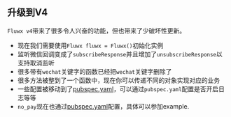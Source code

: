 ## 升级到V4

`Fluwx v4`带来了很多令人兴奋的功能，但也带来了少破坏性更新。

- 现在我们需要使用`Fluwx fluwx = Fluwx()`初始化实例
- 监听微信回调变成了`subscribeResponse`并且增加了`unsubscribeResponse`以支持取消监听
- 很多带有`wechat`关键字的函数已经把`wechat`关键字删除了
- 很多方法被整到了一个函数中，现在你可以传递不同的对象实现对应的业务
- 一些配置被移动到了[pubspec.yaml](../example/pubspec.yaml)，可以通过`pubspec.yaml`配置是否开启日志等等
- `no_pay`现在也通过[pubspec.yaml](../example/pubspec.yaml)配置，具体可以参加example.